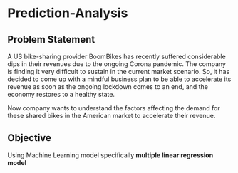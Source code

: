 # Prediction-Analysis

## Problem Statement

A US bike-sharing provider BoomBikes has recently suffered considerable dips in their revenues due to the ongoing Corona pandemic. The company is finding it very difficult to sustain in the current market scenario. So, it has decided to come up with a mindful business plan to be able to accelerate its revenue as soon as the ongoing lockdown comes to an end, and the economy restores to a healthy state. 

Now company wants to understand the factors affecting the demand for these shared bikes in the American market to accelerate their revenue.

## Objective

Using Machine Learning model specifically **multiple linear regression model**
